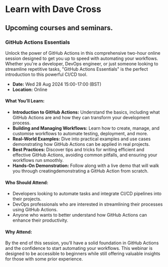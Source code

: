 # Learn with Dave Cross

## Upcoming courses and seminars.

### GitHub Actions Essentials

Unlock the power of GitHub Actions in this comprehensive two-hour online
session designed to get you up to speed with automating your workflows.
Whether you're a developer, DevOps engineer, or just someone looking to
streamline repetitive tasks, "GitHub Actions Essentials" is the perfect
introduction to this powerful CI/CD tool.

* **Date:** Wed 28 Aug 2024 15:00-17:00 (BST)
* **Location:** Online

#### What You’ll Learn:

* **Introduction to GitHub Actions:** Understand the basics, including what
GitHub Actions are and how they can transform your development process.
* **Building and Managing Workflows:** Learn how to create, manage, and
customise workflows to automate testing, deployment, and more.
* **Real-World Examples:** Dive into practical examples and use cases
demonstrating how GitHub Actions can be applied in real projects.
* **Best Practices:** Discover tips and tricks for writing efficient and
effective GitHub Actions, avoiding common pitfalls, and ensuring your
workflows run smoothly.
* **Hands-On Demonstration:** Follow along with a live demo that will walk
you through creatingdemonstrating a GitHub Action from scratch.

#### Who Should Attend:

* Developers looking to automate tasks and integrate CI/CD pipelines into
their projects.
* DevOps professionals who are interested in streamlining their processes
using GitHub Actions.
* Anyone who wants to better understand how GitHub Actions can enhance their
productivity.

#### Why Attend:

By the end of this session, you’ll have a solid foundation in GitHub Actions
and the confidence to start automating your workflows. This webinar is
designed to be accessible to beginners while still offering valuable
insights for those with some prior experience.

<div id="eventbrite-widget-container-983918846757"></div>

<script src="https://www.eventbrite.co.uk/static/widgets/eb_widgets.js"></script>

<script type="text/javascript">
    var exampleCallback = function() {
        console.log('Order complete!');
    };

    window.EBWidgets.createWidget({
        // Required
        widgetType: 'checkout',
        eventId: '983918846757',
        iframeContainerId: 'eventbrite-widget-container-983918846757',

        // Optional
        iframeContainerHeight: 500,  // Widget height in pixels. Defaults to a minimum of 425px if not provided
        onOrderComplete: exampleCallback  // Method called when an order has successfully completed
    });
</script>
